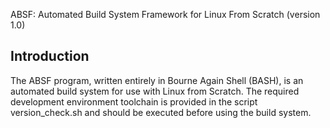 ABSF: Automated Build System Framework for Linux From Scratch
(version 1.0)


## Introduction

The ABSF program, written entirely in Bourne Again Shell (BASH), is an automated build system for use
with Linux from Scratch. The required development environment toolchain is provided in the script
version_check.sh and should be executed before using the build system.
